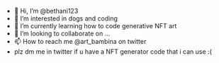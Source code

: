 - 👋 Hi, I’m @bethani123
- 👀 I’m interested in dogs and coding
- 🌱 I’m currently learning how to code generative NFT art 
- 💞️ I’m looking to collaborate on ...
- 📫 How to reach me @art_bambina on twitter
- plz dm me in twitter if u have a NFT generator code that i can use :(
<!---
bethani123/bethani123 is a ✨ special ✨ repository because its `README.md` (this file) appears on your GitHub profile.
You can click the Preview link to take a look at your changes.
--->
